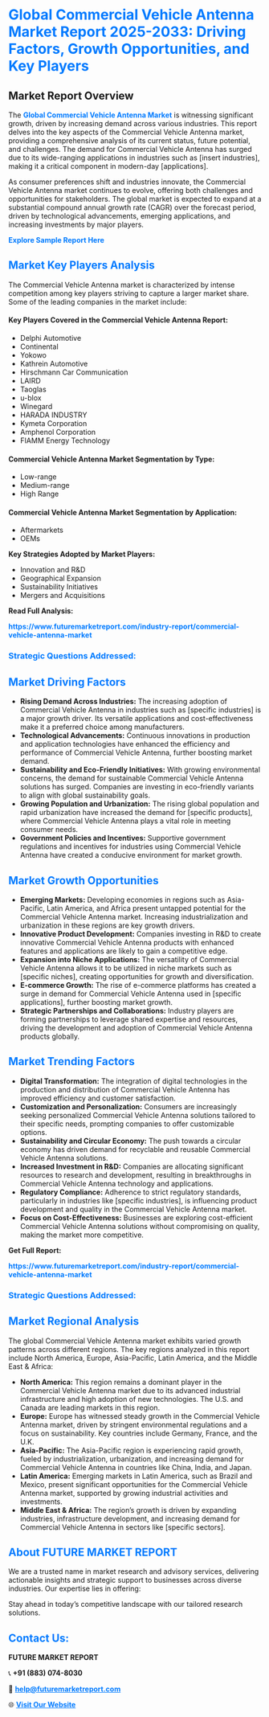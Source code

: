 <h1 style="color: #007BFF;">Global Commercial Vehicle Antenna Market Report 2025-2033: Driving Factors, Growth Opportunities, and Key Players</h1>

<section id="overview">
<h2>Market Report Overview</h2>
<p>The <a href="https://www.futuremarketreport.com/industry-report/commercial-vehicle-antenna-market" style="color: #007BFF; text-decoration: none;"><strong>Global Commercial Vehicle Antenna Market</strong></a> is witnessing significant growth, driven by increasing demand across various industries. This report delves into the key aspects of the Commercial Vehicle Antenna market, providing a comprehensive analysis of its current status, future potential, and challenges. The demand for Commercial Vehicle Antenna has surged due to its wide-ranging applications in industries such as [insert industries], making it a critical component in modern-day [applications].</p>
<p>As consumer preferences shift and industries innovate, the Commercial Vehicle Antenna market continues to evolve, offering both challenges and opportunities for stakeholders. The global market is expected to expand at a substantial compound annual growth rate (CAGR) over the forecast period, driven by technological advancements, emerging applications, and increasing investments by major players.</p>
</section>

<section id="overview">
<p><a href="https://www.futuremarketreport.com/request-sample/reportId=87139" style="color: #007BFF; text-decoration: none;"><strong>Explore Sample Report Here</strong></a></p>
</section>

<section id="key-players">
<h2 style="color: #007BFF;">Market Key Players Analysis</h2>
<p>The Commercial Vehicle Antenna market is characterized by intense competition among key players striving to capture a larger market share. Some of the leading companies in the market include:</p>
<h4>Key Players Covered in the Commercial Vehicle Antenna Report:</h4>
<ul><li>Delphi Automotive</li><li>Continental</li><li>Yokowo</li><li>Kathrein Automotive</li><li>Hirschmann Car Communication</li><li>LAIRD</li><li>Taoglas</li><li>u-blox</li><li>Winegard</li><li>HARADA INDUSTRY</li><li>Kymeta Corporation</li><li>Amphenol Corporation</li><li>FIAMM Energy Technology</li></ul>
<h4>Commercial Vehicle Antenna Market Segmentation by Type:</h4>
<ul><li>Low-range</li><li>Medium-range</li><li>High Range</li></ul>

<h4>Commercial Vehicle Antenna Market Segmentation by Application:</h4>
<ul><li>Aftermarkets</li><li>OEMs</li></ul>
<p><strong>Key Strategies Adopted by Market Players:</strong></p>
<ul>
<li>Innovation and R&D</li>
<li>Geographical Expansion</li>
<li>Sustainability Initiatives</li>
<li>Mergers and Acquisitions</li>
</ul>
</section>

<section>
<p><strong>Read Full Analysis: </strong></p><a href="https://www.futuremarketreport.com/industry-report/commercial-vehicle-antenna-market" style="color: #007BFF; text-decoration: none;"><strong>https://www.futuremarketreport.com/industry-report/commercial-vehicle-antenna-market</strong></a>
<h3 style="color: #007BFF;">Strategic Questions Addressed:</h3>
</section>

<section id="driving-factors">
<h2 style="color: #007BFF;">Market Driving Factors</h2>
<ul>
<li><strong>Rising Demand Across Industries:</strong> The increasing adoption of Commercial Vehicle Antenna in industries such as [specific industries] is a major growth driver. Its versatile applications and cost-effectiveness make it a preferred choice among manufacturers.</li>
<li><strong>Technological Advancements:</strong> Continuous innovations in production and application technologies have enhanced the efficiency and performance of Commercial Vehicle Antenna, further boosting market demand.</li>
<li><strong>Sustainability and Eco-Friendly Initiatives:</strong> With growing environmental concerns, the demand for sustainable Commercial Vehicle Antenna solutions has surged. Companies are investing in eco-friendly variants to align with global sustainability goals.</li>
<li><strong>Growing Population and Urbanization:</strong> The rising global population and rapid urbanization have increased the demand for [specific products], where Commercial Vehicle Antenna plays a vital role in meeting consumer needs.</li>
<li><strong>Government Policies and Incentives:</strong> Supportive government regulations and incentives for industries using Commercial Vehicle Antenna have created a conducive environment for market growth.</li>
</ul>
</section>

<section id="growth-opportunities">
<h2 style="color: #007BFF;">Market Growth Opportunities</h2>
<ul>
<li><strong>Emerging Markets:</strong> Developing economies in regions such as Asia-Pacific, Latin America, and Africa present untapped potential for the Commercial Vehicle Antenna market. Increasing industrialization and urbanization in these regions are key growth drivers.</li>
<li><strong>Innovative Product Development:</strong> Companies investing in R&D to create innovative Commercial Vehicle Antenna products with enhanced features and applications are likely to gain a competitive edge.</li>
<li><strong>Expansion into Niche Applications:</strong> The versatility of Commercial Vehicle Antenna allows it to be utilized in niche markets such as [specific niches], creating opportunities for growth and diversification.</li>
<li><strong>E-commerce Growth:</strong> The rise of e-commerce platforms has created a surge in demand for Commercial Vehicle Antenna used in [specific applications], further boosting market growth.</li>
<li><strong>Strategic Partnerships and Collaborations:</strong> Industry players are forming partnerships to leverage shared expertise and resources, driving the development and adoption of Commercial Vehicle Antenna products globally.</li>
</ul>
</section>

<section id="trending-factors">
<h2 style="color: #007BFF;">Market Trending Factors</h2>
<ul>
<li><strong>Digital Transformation:</strong> The integration of digital technologies in the production and distribution of Commercial Vehicle Antenna has improved efficiency and customer satisfaction.</li>
<li><strong>Customization and Personalization:</strong> Consumers are increasingly seeking personalized Commercial Vehicle Antenna solutions tailored to their specific needs, prompting companies to offer customizable options.</li>
<li><strong>Sustainability and Circular Economy:</strong> The push towards a circular economy has driven demand for recyclable and reusable Commercial Vehicle Antenna solutions.</li>
<li><strong>Increased Investment in R&D:</strong> Companies are allocating significant resources to research and development, resulting in breakthroughs in Commercial Vehicle Antenna technology and applications.</li>
<li><strong>Regulatory Compliance:</strong> Adherence to strict regulatory standards, particularly in industries like [specific industries], is influencing product development and quality in the Commercial Vehicle Antenna market.</li>
<li><strong>Focus on Cost-Effectiveness:</strong> Businesses are exploring cost-efficient Commercial Vehicle Antenna solutions without compromising on quality, making the market more competitive.</li>
</ul>
</section>

<section>
<p><strong>Get Full Report: </strong></p><a href="https://www.futuremarketreport.com/industry-report/commercial-vehicle-antenna-market" style="color: #007BFF; text-decoration: none;"><strong>https://www.futuremarketreport.com/industry-report/commercial-vehicle-antenna-market</strong></a>
<h3 style="color: #007BFF;">Strategic Questions Addressed:</h3>
</section>


<section id="regional-analysis">
<h2 style="color: #007BFF;">Market Regional Analysis</h2>
<p>The global Commercial Vehicle Antenna market exhibits varied growth patterns across different regions. The key regions analyzed in this report include North America, Europe, Asia-Pacific, Latin America, and the Middle East & Africa:</p>
<ul>
<li><strong>North America:</strong> This region remains a dominant player in the Commercial Vehicle Antenna market due to its advanced industrial infrastructure and high adoption of new technologies. The U.S. and Canada are leading markets in this region.</li>
<li><strong>Europe:</strong> Europe has witnessed steady growth in the Commercial Vehicle Antenna market, driven by stringent environmental regulations and a focus on sustainability. Key countries include Germany, France, and the U.K.</li>
<li><strong>Asia-Pacific:</strong> The Asia-Pacific region is experiencing rapid growth, fueled by industrialization, urbanization, and increasing demand for Commercial Vehicle Antenna in countries like China, India, and Japan.</li>
<li><strong>Latin America:</strong> Emerging markets in Latin America, such as Brazil and Mexico, present significant opportunities for the Commercial Vehicle Antenna market, supported by growing industrial activities and investments.</li>
<li><strong>Middle East & Africa:</strong> The region’s growth is driven by expanding industries, infrastructure development, and increasing demand for Commercial Vehicle Antenna in sectors like [specific sectors].</li>
</ul>
</section>

<footer>
<h2 style="color: #007BFF;">About FUTURE MARKET REPORT</h2>
<p>We are a trusted name in market research and advisory services, delivering actionable insights and strategic support to businesses across diverse industries. Our expertise lies in offering:</p>

<p>Stay ahead in today’s competitive landscape with our tailored research solutions.</p>

<h2 style="color: #007BFF;">Contact Us:</h2>
<p><strong>FUTURE MARKET REPORT</strong></p>
<p>📞 <strong>+91 (883) 074-8030</strong></p>
<p>📧 <strong><a href="mailto:help@futuremarketreport.com" style="color: #007BFF;">help@futuremarketreport.com</a></strong></p>
<p>🌐 <strong><a href="https://www.futuremarketreport.com/" style="color: #007BFF;">Visit Our Website</a></strong></p>
</footer>